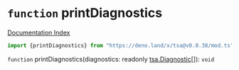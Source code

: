 # `function` printDiagnostics

[Documentation Index](../README.md)

```ts
import {printDiagnostics} from "https://deno.land/x/tsa@v0.0.38/mod.ts"
```

`function` printDiagnostics(diagnostics: readonly [tsa.Diagnostic](../interface.Diagnostic/README.md)\[]): `void`

